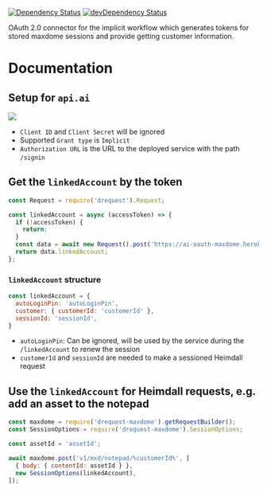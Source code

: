 [![Dependency Status](https://david-dm.org/dragonprojects/ai-oauth-maxdome.svg)](https://david-dm.org/dragonprojects/ai-oauth-maxdome)
[![devDependency Status](https://david-dm.org/dragonprojects/ai-oauth-maxdome/dev-status.svg)](https://david-dm.org/dragonprojects/ai-oauth-maxdome?type=dev)

OAuth 2.0 connector for the implicit workflow which generates tokens for stored maxdome sessions and provide getting customer information. 


# Documentation

## Setup for `api.ai`

![](https://raw.githubusercontent.com/dragonprojects/ai-oauth-maxdome/master/docs/api.ai.png)

* `Client ID` and `Client Secret` will be ignored
* Supported `Grant type` is `Implicit`
* `Authorization URL` is the URL to the deployed service with the path `/signin`

## Get the `linkedAccount` by the token

```javascript
const Request = require('drequest').Request;

const linkedAccount = async (accessToken) => {
  if (!accessToken) {
    return;
  }
  const data = await new Request().post('https://ai-oauth-maxdome.herokuapp.com/linkedAccount', { body: { accessToken } });
  return data.linkedAccount;
};
```

### `linkedAccount` structure

```javascript
const linkedAccount = {
  autoLoginPin: 'autoLoginPin',
  customer: { customerId: 'customerId' },
  sessionId: 'sessionId',
}
```

* `autoLoginPin`: Can be ignored, will be used by the service during the `/linkedAccount` to renew the session
* `customerId` and `sessionId` are needed to make a sessioned Heimdall request

## Use the `linkedAccount` for Heimdall requests, e.g. add an asset to the notepad

```javascript
const maxdome = require('drequest-maxdome').getRequestBuilder();
const SessionOptions = require('drequest-maxdome').SessionOptions;

const assetId = 'assetId';

await maxdome.post('v1/mxd/notepad/%customerId%', [
  { body: { contentId: assetId } },
  new SessionOptions(linkedAccount),
]);
```
